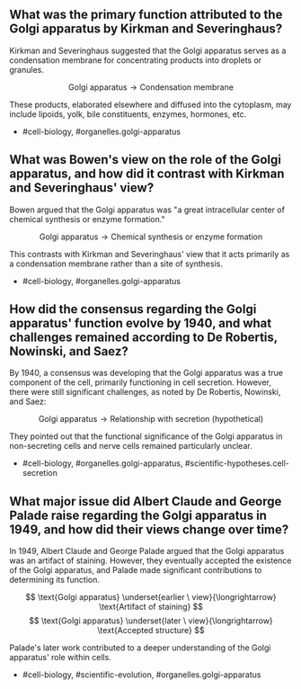 ## What was the primary function attributed to the Golgi apparatus by Kirkman and Severinghaus?

Kirkman and Severinghaus suggested that the Golgi apparatus serves as a condensation membrane for concentrating products into droplets or granules. 

$$
\text{Golgi apparatus} \rightarrow \text{Condensation membrane}
$$

These products, elaborated elsewhere and diffused into the cytoplasm, may include lipoids, yolk, bile constituents, enzymes, hormones, etc.

- #cell-biology, #organelles.golgi-apparatus

## What was Bowen's view on the role of the Golgi apparatus, and how did it contrast with Kirkman and Severinghaus' view?

Bowen argued that the Golgi apparatus was "a great intracellular center of chemical synthesis or enzyme formation."

$$
\text{Golgi apparatus} \rightarrow \text{Chemical synthesis or enzyme formation}
$$

This contrasts with Kirkman and Severinghaus' view that it acts primarily as a condensation membrane rather than a site of synthesis.

- #cell-biology, #organelles.golgi-apparatus

## How did the consensus regarding the Golgi apparatus' function evolve by 1940, and what challenges remained according to De Robertis, Nowinski, and Saez?

By 1940, a consensus was developing that the Golgi apparatus was a true component of the cell, primarily functioning in cell secretion. However, there were still significant challenges, as noted by De Robertis, Nowinski, and Saez:

$$
\text{Golgi apparatus} \rightarrow \text{Relationship with secretion} \text{ (hypothetical)}
$$

They pointed out that the functional significance of the Golgi apparatus in non-secreting cells and nerve cells remained particularly unclear.

- #cell-biology, #organelles.golgi-apparatus, #scientific-hypotheses.cell-secretion

## What major issue did Albert Claude and George Palade raise regarding the Golgi apparatus in 1949, and how did their views change over time?

In 1949, Albert Claude and George Palade argued that the Golgi apparatus was an artifact of staining. However, they eventually accepted the existence of the Golgi apparatus, and Palade made significant contributions to determining its function.

$$
\text{Golgi apparatus} \underset{earlier \ view}{\longrightarrow} \text{Artifact of staining}
$$
$$
\text{Golgi apparatus} \underset{later \ view}{\longrightarrow} \text{Accepted structure}
$$

Palade's later work contributed to a deeper understanding of the Golgi apparatus' role within cells.

- #cell-biology, #scientific-evolution, #organelles.golgi-apparatus